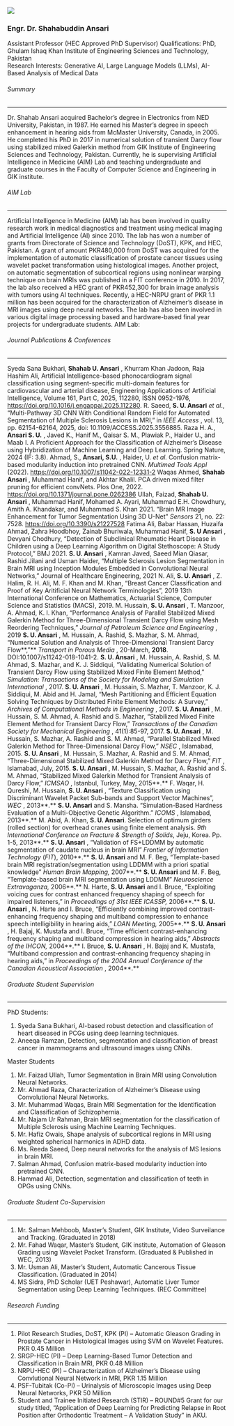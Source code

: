 [![](https://giki.edu.pk/wp-content/uploads/2019/11/Shahab-14-11-23-572x450.webp)](https://giki.edu.pk/wp-content/uploads/2019/11/Shahab-14-11-23.webp)
### Engr. Dr. Shahabuddin Ansari
Assistant Professor (HEC Approved PhD Supervisor)
Qualifications: PhD, Ghulam Ishaq Khan Institute of Engineering Sciences and Technology, Pakistan  
Research Interests: Generative AI, Large Language Models (LLMs), AI-Based Analysis of Medical Data
###### Summary
* * *
Dr. Shahab Ansari acquired Bachelor’s degree in Electronics from NED University, Pakistan, in 1987. He earned his Master’s degree in speech enhancement in hearing aids from McMaster University, Canada, in 2005. He completed his PhD in 2017 in numerical solution of transient Darcy flow using stabilized mixed Galerkin method from GIK Institute of Engineering Sciences and Technology, Pakistan. Currently, he is supervising Artificial Intelligence in Medicine (AIM) Lab and teaching undergraduate and graduate courses in the Faculty of Computer Science and Engineering in GIK institute.
###### AIM Lab
* * *
Artificial Intelligence in Medicine (AIM) lab has been involved in quality research work in medical diagnostics and treatment using medical imaging and Artificial Intelligence (AI) since 2010. The lab has won a number of grants from Directorate of Science and Technology (DoST), KPK, and HEC, Pakistan. A grant of amount PKR480,000 from DoST was acquired for the implementation of automatic classification of prostate cancer tissues using wavelet packet transformation using histological images. Another project, on automatic segmentation of subcortical regions using nonlinear warping technique on brain MRIs was published in a FIT conference in 2010. In 2017, the lab also received a HEC grant of PKR452,300 for brain image analysis with tumors using AI techniques. Recently, a HEC-NRPU grant of PKR 1.1 million has been acquired for the characterization of Alzheimer’s disease in MRI images using deep neural networks. The lab has also been involved in various digital image processing based and hardware-based final year projects for undergraduate students.
AIM Lab: 
###### Journal Publications & Conferences
* * *
Syeda Sana Bukhari, **Shahab U. Ansari** , Khurram Khan Jadoon, Raja Hashim Ali, Artificial Intelligence-based phonocardiogram signal classification using segment-specific multi-domain features for cardiovascular and arterial disease, Engineering Applications of Artificial Intelligence, Volume 161, Part C, 2025, 112280, ISSN 0952-1976, https://doi.org/10.1016/j.engappai.2025.112280.
R. Saeed, **S. U. Ansari** _et al_., “Multi-Pathway 3D CNN With Conditional Random Field for Automated Segmentation of Multiple Sclerosis Lesions in MRI,” in  _IEEE Access_ , vol. 13, pp. 62154-62164, 2025, doi: 10.1109/ACCESS.2025.3556885.
Raza H. A., **Ansari S. U.** , Javed K., Hanif M., Qaisar S. M., Plawiak P., Haider U., and Maab I. A Proficient Approach for the Classification of Alzheimer’s Disease using Hybridization of Machine Learning and Deep Learning. Spring Nature, 2024 (IF: 3.8).
Ahmad, S., **Ansari, S.U.** , Haider, U.  _et al._ Confusion matrix-based modularity induction into pretrained CNN.  _Multimed Tools Appl_ (2022). https://doi.org/10.1007/s11042-022-12331-2
Waqas Ahmed, **Shahab Ansari** , Muhammad Hanif, and Akhtar Khalil. PCA driven mixed filter pruning for efficient convNets. Plos One, 2022. https://doi.org/10.1371/journal.pone.0262386
Ullah, Faizad, **Shahab U. Ansari** , Muhammad Hanif, Mohamed A. Ayari, Muhammad E.H. Chowdhury, Amith A. Khandakar, and Muhammad S. Khan 2021. “Brain MR Image Enhancement for Tumor Segmentation Using 3D U-Net”  _Sensors_ 21, no. 22: 7528. https://doi.org/10.3390/s21227528
Fatima Ali, Babar Hassan, Huzaifa Ahmad, Zahra Hoodbhoy, Zainab Bhuriwala, Muhammad Hanif, **S. U Ansari** , Devyani Chodhury, “Detection of Subclinical Rheumatic Heart Disease in Children using a Deep Learning Algorithm on Digital Stethoscope: A Study Protocol,” BMJ 2021.
**S. U. Ansari** , Kamran Javed, Saeed Mian Qiasar, Rashid Jilani and Usman Haider, “Multiple Sclerosis Lesion Segmentation in Brain MRI using Inception Modules Embedded in Convolutional Neural Networks,” Journal of Healthcare Engineering, 2021
N. Ali, **S. U. Ansari** , Z. Halim, R. H. Ali, M. F. Khan and M. Khan, “Breast Cancer Classification and Proof of Key Aritificial Neural Network Terminologies”, 2019 13th International Conference on Mathematics, Actuarial Science, Computer Science and Statistics (MACS), 2019.
M. Hussain, **S. U. Ansari** , T. Manzoor, A. Ahmad, K. I. Khan, “Performance Analysis of Parallel Stabilized Mixed Galerkin Method for Three-Dimensional Transient Darcy Flow using Mesh Reordering Techniques,”  _Journal of Petroleum Science and Engineering_ , 2019
**S. U. Ansari** , M. Hussain, A. Rashid, S. Mazhar, S. M. Ahmad, “Numerical Solution and Analysis of Three-Dimensional Transient Darcy Flow**,”** _Transport in Porous Media_ , 20-March, **2018**. DOI:10.1007/s11242-018-1041-2.
**S. U. Ansari** , M. Hussain, A. Rashid, S. M. Ahmad, S. Mazhar, and K. J. Siddiqui, “Validating Numerical Solution of Transient Darcy Flow using Stabilized Mixed Finite Element Method,”  _Simulation: Transactions of the Society for Modeling and Simulation International_ , 2017.
**S. U. Ansari** , M. Hussain, S. Mazhar, T. Manzoor, K. J. Siddiqui, M. Abid and H. Jamal, “Mesh Partitioning and Efficient Equation Solving Techniques by Distributed Finite Element Methods: A Survey,”  _Archives of Computational Methods in Engineering_ , 2017.
**S. U. Ansari** , M. Hussain, S. M. Ahmad, A. Rashid and S. Mazhar, “Stabilized Mixed Finite Element Method for Transient Darcy Flow,”  _Transactions of the Canadian Society for Mechanical Engineering_ , 41(1):85-97, 2017.
**S. U. Ansari** , M. Hussain, S. Mazhar, A. Rashid and S. M. Ahmad, “Parallel Stabilized Mixed Galerkin Method for Three-Dimensional Darcy Flow,”  _NSEC_ , Islamabad, 2015.
**S. U. Ansari** , M. Hussain, S. Mazhar, A. Rashid and S. M. Ahmad, “Three-Dimensional Stabilized Mixed Galerkin Method for Darcy Flow,”  _FIT_ , Islamabad, July, 2015.
**S. U. Ansari** , M. Hussain, S. Mazhar, A. Rashid and S. M. Ahmad, “Stabilized Mixed Galerkin Method for Transient Analysis of Darcy Flow,”  _ICMSAO_ , Istanbul, Turkey, May, 2015**.**
F. Waqar, H. Qureshi, M. Hussain, **S. U. Ansari** , “Texture Classification using Discriminant Wavelet Packet Sub-bands and Support Vector Machines”,  _WEC_ , 2013**.**
**S. U. Ansari** and S. Mansha. “Simulation-Based Hardness Evaluation of a Multi-Objective Genetic Algorithm.”  _ICOMS_ , Islamabad, 2013**.**
M. Abid, A. Khan, **S. U. Ansari**. Selection of optimum girders (rolled section) for overhead cranes using finite element analysis.  _9th International Conference on Fracture & Strength of Solids_, Jeju, Korea. Pp. 1-5, 2013**.**
**S. U. Ansari** , “Validation of FS+LDDMM by automatic segmentation of caudate nucleus in brain MRI”  _Frontier of Information Technology_ (_FIT_), 2010**.**
**S. U. Ansari** and M. F. Beg, “Template-based brain MRI registration/segmentation using LDDMM with a priori spatial knowledge”  _Human Brain Mapping,_ 2007**.**
**S. U. Ansari** and M. F. Beg, “Template-based brain MRI segmentation using LDDMM”  _Neuroscience Extravaganza,_ 2006**.**
N. Harte, **S. U. Ansari** and I. Bruce, “Exploiting voicing cues for contrast enhanced frequency shaping of speech for impaired listeners,” in  _Proceedings of 31st IEEE ICASSP,_ 2006**.**
**S. U. Ansari** , N. Harte and I. Bruce, “Efficiently combining improved contrast-enhancing frequency shaping and multiband compression to enhance speech intelligibility in hearing aids,”  _LOAN Meeting,_ 2005**.**
**S. U. Ansari** , H. Bajaj, K. Mustafa and I. Bruce, “Time efficient contrast-enhancing frequency shaping and multiband compression in hearing aids,”  _Abstracts of the IHCON,_ 2004**.**
I. Bruce, **S. U. Ansari** , H. Bajaj and K. Mustafa, “Multiband compression and contrast-enhancing frequency shaping in hearing aids,” in  _Proceedings of the 2004 Annual Conference of the Canadian Acoustical Association_ , 2004**.**
###### Graduate Student Supervision
* * *
PhD Students:
  1. Syeda Sana Bukhari, AI-based robust detection and classification of heart diseased in PCGs using deep learning techniques.
  2. Aneeqa Ramzan, Detection, segmentation and classification of breast cancer in mammograms and ultrasound images uisng CNNs.


Master Students
  1. Mr. Faizad Ullah, Tumor Segmentation in Brain MRI using Convolution Neural Networks.
  2. Mr. Ahmad Raza, Characterization of Alzheimer’s Disease using Convolutional Neural Networks.
  3. Mr. Muhammad Waqas, Brain MRI Segmentation for the Identification and Classification of Schizophernia.
  4. Mr. Najam Ur Rahman, Brain MRI segmentation for the classification of Multiple Sclerosis using Machine Learning Techniques.
  5. Mr. Hafiz Owais, Shape analysis of subcortical regions in MRI using weighted spherical harmonics in ADHD data.
  6. Ms. Reeda Saeed, Deep neural networks for the analysis of MS lesions in brain MRI.
  7. Salman Ahmad, Confusion matrix-based modularity induction into pretrained CNN.
  8. Hammad Ali, Detection, segmentation and classification of teeth in OPGs using CNNs.


###### Graduate Student Co-Supervision
* * *
  1. Mr. Salman Mehboob, Master’s Student, GIK Institute, Video Surveilance and Tracking. (Graduated in 2018)
  2. Mr. Fahad Waqar, Master’s Student, GIK institute, Automation of Gleason Grading using Wavelet Packet Transform. (Graduated & Published in WEC, 2013)
  3. Mr. Usman Ali, Master’s Student, Automatic Cancerous Tissue Classification. (Graduated in 2014)
  4. MS Sidra, PhD Scholar (UET Peshawar), Automatic Liver Tumor Segmentation using Deep Learning Techniques. (REC Committee)


###### Research Funding
* * *
1. Pilot Research Studies, DoST, KPK (PI) – Automatic Gleason Grading in Prostate Cancer in Histological Images using SVM on Wavelet Features. PKR 0.45 Million
2. SRGP-HEC (PI) – Deep Learning-Based Tumor Detection and Classification in Brain MRI, PKR 0.48 Million
3. NRPU-HEC (PI) – Characterization of Alzheimer’s Disease using Convlutional Neural Network in MRI, PKR 1.15 Million
4. PSF-Tubitak (Co-PI) – Urinalysis of Microscopic Images using Deep Neural Networks, PKR 50 Million
5. Student and Trainee Initiated Research (STIR) – ROUND#5 Grant for our study titled, “Application of Deep Learning for Predicting Relapse in Root Position after Orthodontic Treatment – A Validation Study” in AKU. 
